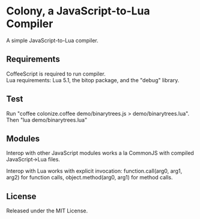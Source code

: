 # Colony, a JavaScript-to-Lua Compiler

A simple JavaScript-to-Lua compiler.

## Requirements

CoffeeScript is required to run compiler.  
Lua requirements: Lua 5.1, the bitop package, and the "debug" library.

## Test

Run "coffee colonize.coffee demo/binarytrees.js > demo/binarytrees.lua".
Then "lua demo/binarytrees.lua"  

## Modules

Interop with other JavaScript modules works a la CommonJS with compiled JavaScript->Lua files.

Interop with Lua works with explicit invocation: function.call(arg0, arg1, arg2) for function calls, object.method(arg0, arg1) for method calls.

## License

Released under the MIT License.
